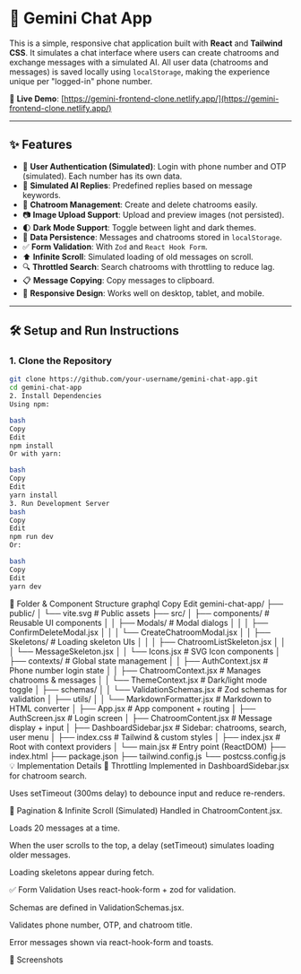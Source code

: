 # 💬 Gemini Chat App

This is a simple, responsive chat application built with **React** and **Tailwind CSS**. It simulates a chat interface where users can create chatrooms and exchange messages with a simulated AI. All user data (chatrooms and messages) is saved locally using `localStorage`, making the experience unique per "logged-in" phone number.

🔗 **Live Demo**: [https://gemini-frontend-clone.netlify.app/](https://gemini-frontend-clone.netlify.app/)

---

## ✨ Features

- 🔐 **User Authentication (Simulated)**: Login with phone number and OTP (simulated). Each number has its own data.
- 🧠 **Simulated AI Replies**: Predefined replies based on message keywords.
- 💬 **Chatroom Management**: Create and delete chatrooms easily.
- 📷 **Image Upload Support**: Upload and preview images (not persisted).
- 🌓 **Dark Mode Support**: Toggle between light and dark themes.
- 🧾 **Data Persistence**: Messages and chatrooms stored in `localStorage`.
- ✅ **Form Validation**: With `Zod` and `React Hook Form`.
- ⬆️ **Infinite Scroll**: Simulated loading of old messages on scroll.
- 🔍 **Throttled Search**: Search chatrooms with throttling to reduce lag.
- 📋 **Message Copying**: Copy messages to clipboard.
- 📱 **Responsive Design**: Works well on desktop, tablet, and mobile.

---

## 🛠️ Setup and Run Instructions

### 1. Clone the Repository
```bash
git clone https://github.com/your-username/gemini-chat-app.git
cd gemini-chat-app
2. Install Dependencies
Using npm:

bash
Copy
Edit
npm install
Or with yarn:

bash
Copy
Edit
yarn install
3. Run Development Server
bash
Copy
Edit
npm run dev
Or:

bash
Copy
Edit
yarn dev
 ```

📁 Folder & Component Structure
graphql
Copy
Edit
gemini-chat-app/
├── public/
│   └── vite.svg                     # Public assets
├── src/
│   ├── components/                 # Reusable UI components
│   │   ├── Modals/                 # Modal dialogs
│   │   │   ├── ConfirmDeleteModal.jsx
│   │   │   └── CreateChatroomModal.jsx
│   │   ├── Skeletons/              # Loading skeleton UIs
│   │   │   ├── ChatroomListSkeleton.jsx
│   │   │   └── MessageSkeleton.jsx
│   │   └── Icons.jsx               # SVG Icon components
│   ├── contexts/                   # Global state management
│   │   ├── AuthContext.jsx         # Phone number login state
│   │   ├── ChatroomContext.jsx     # Manages chatrooms & messages
│   │   └── ThemeContext.jsx        # Dark/light mode toggle
│   ├── schemas/
│   │   └── ValidationSchemas.jsx   # Zod schemas for validation
│   ├── utils/
│   │   └── MarkdownFormatter.jsx   # Markdown to HTML converter
│   ├── App.jsx                     # App component + routing
│   ├── AuthScreen.jsx              # Login screen
│   ├── ChatroomContent.jsx         # Message display + input
│   ├── DashboardSidebar.jsx        # Sidebar: chatrooms, search, user menu
│   ├── index.css                   # Tailwind & custom styles
│   ├── index.jsx                   # Root with context providers
│   └── main.jsx                    # Entry point (ReactDOM)
├── index.html
├── package.json
├── tailwind.config.js
└── postcss.config.js
💡 Implementation Details
🔁 Throttling
Implemented in DashboardSidebar.jsx for chatroom search.

Uses setTimeout (300ms delay) to debounce input and reduce re-renders.

📜 Pagination & Infinite Scroll (Simulated)
Handled in ChatroomContent.jsx.

Loads 20 messages at a time.

When the user scrolls to the top, a delay (setTimeout) simulates loading older messages.

Loading skeletons appear during fetch.

✅ Form Validation
Uses react-hook-form + zod for validation.

Schemas are defined in ValidationSchemas.jsx.

Validates phone number, OTP, and chatroom title.

Error messages shown via react-hook-form and toasts.

📸 Screenshots
